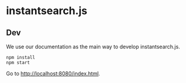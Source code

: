 # instantsearch.js

## Dev

We use our documentation as the main way to develop instantsearch.js.

```
npm install
npm start
```

Go to <http://localhost:8080/index.html>.
